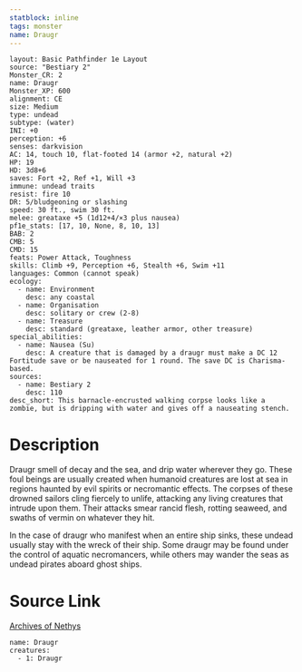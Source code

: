 ```yaml
---
statblock: inline
tags: monster
name: Draugr
---
```

```statblock
layout: Basic Pathfinder 1e Layout
source: "Bestiary 2"
Monster_CR: 2
name: Draugr
Monster_XP: 600
alignment: CE
size: Medium
type: undead
subtype: (water)
INI: +0
perception: +6
senses: darkvision
AC: 14, touch 10, flat-footed 14 (armor +2, natural +2)
HP: 19
HD: 3d8+6
saves: Fort +2, Ref +1, Will +3
immune: undead traits
resist: fire 10
DR: 5/bludgeoning or slashing
speed: 30 ft., swim 30 ft.
melee: greataxe +5 (1d12+4/×3 plus nausea)
pf1e_stats: [17, 10, None, 8, 10, 13]
BAB: 2
CMB: 5
CMD: 15
feats: Power Attack, Toughness
skills: Climb +9, Perception +6, Stealth +6, Swim +11
languages: Common (cannot speak)
ecology:
  - name: Environment
    desc: any coastal
  - name: Organisation
    desc: solitary or crew (2-8)
  - name: Treasure
    desc: standard (greataxe, leather armor, other treasure)
special_abilities:
  - name: Nausea (Su)
    desc: A creature that is damaged by a draugr must make a DC 12 Fortitude save or be nauseated for 1 round. The save DC is Charisma-based.
sources:
  - name: Bestiary 2
    desc: 110
desc_short: This barnacle-encrusted walking corpse looks like a zombie, but is dripping with water and gives off a nauseating stench. 
```
# Description
Draugr smell of decay and the sea, and drip water wherever they go. These foul beings are usually created when humanoid creatures are lost at sea in regions haunted by evil spirits or necromantic effects. The corpses of these drowned sailors cling fiercely to unlife, attacking any living creatures that intrude upon them. Their attacks smear rancid flesh, rotting seaweed, and swaths of vermin on whatever they hit. 

In the case of draugr who manifest when an entire ship sinks, these undead usually stay with the wreck of their ship. Some draugr may be found under the control of aquatic necromancers, while others may wander the seas as undead pirates aboard ghost ships.
# Source Link
[Archives of Nethys](https://aonprd.com/MonsterDisplay.aspx?ItemName=Draugr)
```encounter-table
name: Draugr
creatures:
  - 1: Draugr
```
